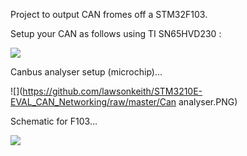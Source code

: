 Project to output CAN fromes off a STM32F103. 

Setup your CAN as follows using TI SN65HVD230 :

![](https://github.com/lawsonkeith/STM3210E-EVAL_CAN_Networking/raw/master/DSC_0383.JPG)

Canbus analyser setup (microchip)...

![](https://github.com/lawsonkeith/STM3210E-EVAL_CAN_Networking/raw/master/Can analyser.PNG)

Schematic for F103...

![](https://github.com/lawsonkeith/STM3210E-EVAL_CAN_Networking/raw/master/57.PNG)
